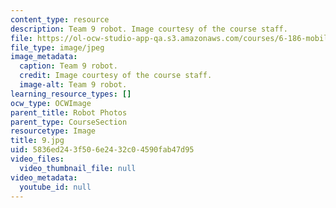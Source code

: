 ```yaml
---
content_type: resource
description: Team 9 robot. Image courtesy of the course staff.
file: https://ol-ocw-studio-app-qa.s3.amazonaws.com/courses/6-186-mobile-autonomous-systems-laboratory-january-iap-2005/5836ed243f506e2432c04590fab47d95_9.jpg
file_type: image/jpeg
image_metadata:
  caption: Team 9 robot.
  credit: Image courtesy of the course staff.
  image-alt: Team 9 robot.
learning_resource_types: []
ocw_type: OCWImage
parent_title: Robot Photos
parent_type: CourseSection
resourcetype: Image
title: 9.jpg
uid: 5836ed24-3f50-6e24-32c0-4590fab47d95
video_files:
  video_thumbnail_file: null
video_metadata:
  youtube_id: null
---
```


